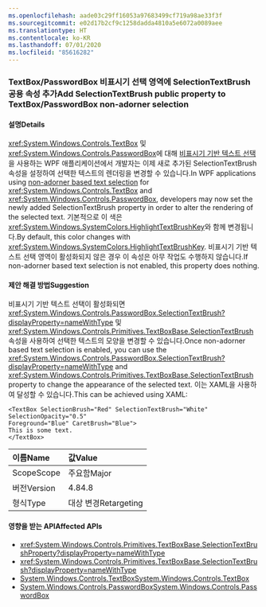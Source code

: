 ```yaml
---
ms.openlocfilehash: aade03c29ff16053a97683499cf719a98ae33f3f
ms.sourcegitcommit: e02d17b2cf9c1258dadda4810a5e6072a0089aee
ms.translationtype: HT
ms.contentlocale: ko-KR
ms.lasthandoff: 07/01/2020
ms.locfileid: "85616282"
---
```

### <a name="add-selectiontextbrush-public-property-to-textboxpasswordbox-non-adorner-selection"></a><span data-ttu-id="93a10-101">TextBox/PasswordBox 비표시기 선택 영역에 SelectionTextBrush 공용 속성 추가</span><span class="sxs-lookup"><span data-stu-id="93a10-101">Add SelectionTextBrush public property to TextBox/PasswordBox non-adorner selection</span></span>

#### <a name="details"></a><span data-ttu-id="93a10-102">설명</span><span class="sxs-lookup"><span data-stu-id="93a10-102">Details</span></span>

<span data-ttu-id="93a10-103"><xref:System.Windows.Controls.TextBox> 및 <xref:System.Windows.Controls.PasswordBox>에 대해 [비표시기 기반 텍스트 선택](https://github.com/Microsoft/dotnet/blob/master/Documentation/compatibility/wpf-TextBox-PasswordBox-text-selection-does-not-follow-system-colors.md)을 사용하는 WPF 애플리케이션에서 개발자는 이제 새로 추가된 SelectionTextBrush 속성을 설정하여 선택한 텍스트의 렌더링을 변경할 수 있습니다.</span><span class="sxs-lookup"><span data-stu-id="93a10-103">In WPF applications using [non-adorner based text selection](https://github.com/Microsoft/dotnet/blob/master/Documentation/compatibility/wpf-TextBox-PasswordBox-text-selection-does-not-follow-system-colors.md) for <xref:System.Windows.Controls.TextBox> and <xref:System.Windows.Controls.PasswordBox>, developers may now set the newly added SelectionTextBrush property in order to alter the rendering of the selected text.</span></span>  <span data-ttu-id="93a10-104">기본적으로 이 색은 <xref:System.Windows.SystemColors.HighlightTextBrushKey>와 함께 변경됩니다.</span><span class="sxs-lookup"><span data-stu-id="93a10-104">By default, this color changes with <xref:System.Windows.SystemColors.HighlightTextBrushKey>.</span></span>  <span data-ttu-id="93a10-105">비표시기 기반 텍스트 선택 영역이 활성화되지 않은 경우 이 속성은 아무 작업도 수행하지 않습니다.</span><span class="sxs-lookup"><span data-stu-id="93a10-105">If non-adorner based text selection is not enabled, this property does nothing.</span></span>

#### <a name="suggestion"></a><span data-ttu-id="93a10-106">제안 해결 방법</span><span class="sxs-lookup"><span data-stu-id="93a10-106">Suggestion</span></span>

<span data-ttu-id="93a10-107">비표시기 기반 텍스트 선택이 활성화되면 <xref:System.Windows.Controls.PasswordBox.SelectionTextBrush?displayProperty=nameWithType> 및 <xref:System.Windows.Controls.Primitives.TextBoxBase.SelectionTextBrush> 속성을 사용하여 선택한 텍스트의 모양을 변경할 수 있습니다.</span><span class="sxs-lookup"><span data-stu-id="93a10-107">Once non-adorner based text selection is enabled, you can use the <xref:System.Windows.Controls.PasswordBox.SelectionTextBrush?displayProperty=nameWithType> and <xref:System.Windows.Controls.Primitives.TextBoxBase.SelectionTextBrush> property to change the appearance of the selected text.</span></span> <span data-ttu-id="93a10-108">이는 XAML을 사용하여 달성할 수 있습니다.</span><span class="sxs-lookup"><span data-stu-id="93a10-108">This can be achieved using XAML:</span></span>

<pre><code class="lang-xaml">&lt;TextBox SelectionBrush=&quot;Red&quot; SelectionTextBrush=&quot;White&quot;  SelectionOpacity=&quot;0.5&quot;&#13;&#10;Foreground=&quot;Blue&quot; CaretBrush=&quot;Blue&quot;&gt;&#13;&#10;This is some text.&#13;&#10;&lt;/TextBox&gt;&#13;&#10;</code></pre>

| <span data-ttu-id="93a10-109">이름</span><span class="sxs-lookup"><span data-stu-id="93a10-109">Name</span></span>    | <span data-ttu-id="93a10-110">값</span><span class="sxs-lookup"><span data-stu-id="93a10-110">Value</span></span>       |
|:--------|:------------|
| <span data-ttu-id="93a10-111">Scope</span><span class="sxs-lookup"><span data-stu-id="93a10-111">Scope</span></span>   | <span data-ttu-id="93a10-112">주요함</span><span class="sxs-lookup"><span data-stu-id="93a10-112">Major</span></span>       |
| <span data-ttu-id="93a10-113">버전</span><span class="sxs-lookup"><span data-stu-id="93a10-113">Version</span></span> | <span data-ttu-id="93a10-114">4.8</span><span class="sxs-lookup"><span data-stu-id="93a10-114">4.8</span></span>         |
| <span data-ttu-id="93a10-115">형식</span><span class="sxs-lookup"><span data-stu-id="93a10-115">Type</span></span>    | <span data-ttu-id="93a10-116">대상 변경</span><span class="sxs-lookup"><span data-stu-id="93a10-116">Retargeting</span></span> |

#### <a name="affected-apis"></a><span data-ttu-id="93a10-117">영향을 받는 API</span><span class="sxs-lookup"><span data-stu-id="93a10-117">Affected APIs</span></span>

- <xref:System.Windows.Controls.Primitives.TextBoxBase.SelectionTextBrushProperty?displayProperty=nameWithType>
- <xref:System.Windows.Controls.Primitives.TextBoxBase.SelectionTextBrush?displayProperty=nameWithType>
- [<span data-ttu-id="93a10-118">System.Windows.Controls.TextBox</span><span class="sxs-lookup"><span data-stu-id="93a10-118">System.Windows.Controls.TextBox</span></span>](xref:System.Windows.Controls.TextBox)
- [<span data-ttu-id="93a10-119">System.Windows.Controls.PasswordBox</span><span class="sxs-lookup"><span data-stu-id="93a10-119">System.Windows.Controls.PasswordBox</span></span>](xref:System.Windows.Controls.PasswordBox)
